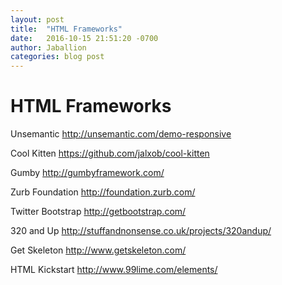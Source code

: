```yaml
---
layout: post
title:  "HTML Frameworks"
date:   2016-10-15 21:51:20 -0700
author: Jaballion
categories: blog post
---
```


# HTML Frameworks

Unsemantic
http://unsemantic.com/demo-responsive

Cool Kitten
https://github.com/jalxob/cool-kitten

Gumby
http://gumbyframework.com/

Zurb Foundation
http://foundation.zurb.com/

Twitter Bootstrap
http://getbootstrap.com/

320 and Up
http://stuffandnonsense.co.uk/projects/320andup/

Get Skeleton
http://www.getskeleton.com/ 

HTML Kickstart
http://www.99lime.com/elements/